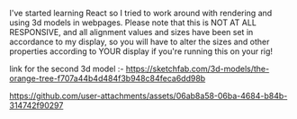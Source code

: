 I've started learning React so I tried to work around with rendering and using 3d models in webpages.
Please note that this is NOT AT ALL RESPONSIVE, and all alignment values and sizes have been set in accordance to my display, so you will have to alter the sizes and other properties according to YOUR display if you're running this on your rig!

link for the second 3d model :- https://sketchfab.com/3d-models/the-orange-tree-f707a44b4d484f3b948c84feca6dd98b


https://github.com/user-attachments/assets/06ab8a58-06ba-4684-b84b-314742f90297

